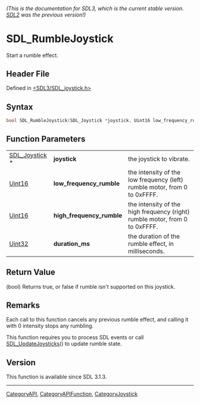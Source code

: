 ###### (This is the documentation for SDL3, which is the current stable version. [SDL2](https://wiki.libsdl.org/SDL2/) was the previous version!)
# SDL_RumbleJoystick

Start a rumble effect.

## Header File

Defined in [<SDL3/SDL_joystick.h>](https://github.com/libsdl-org/SDL/blob/main/include/SDL3/SDL_joystick.h)

## Syntax

```c
bool SDL_RumbleJoystick(SDL_Joystick *joystick, Uint16 low_frequency_rumble, Uint16 high_frequency_rumble, Uint32 duration_ms);
```

## Function Parameters

|                                |                           |                                                                             |
| ------------------------------ | ------------------------- | --------------------------------------------------------------------------- |
| [SDL_Joystick](SDL_Joystick) * | **joystick**              | the joystick to vibrate.                                                    |
| [Uint16](Uint16)               | **low_frequency_rumble**  | the intensity of the low frequency (left) rumble motor, from 0 to 0xFFFF.   |
| [Uint16](Uint16)               | **high_frequency_rumble** | the intensity of the high frequency (right) rumble motor, from 0 to 0xFFFF. |
| [Uint32](Uint32)               | **duration_ms**           | the duration of the rumble effect, in milliseconds.                         |

## Return Value

(bool) Returns true, or false if rumble isn't supported on this joystick.

## Remarks

Each call to this function cancels any previous rumble effect, and calling
it with 0 intensity stops any rumbling.

This function requires you to process SDL events or call
[SDL_UpdateJoysticks](SDL_UpdateJoysticks)() to update rumble state.

## Version

This function is available since SDL 3.1.3.

----
[CategoryAPI](CategoryAPI), [CategoryAPIFunction](CategoryAPIFunction), [CategoryJoystick](CategoryJoystick)

